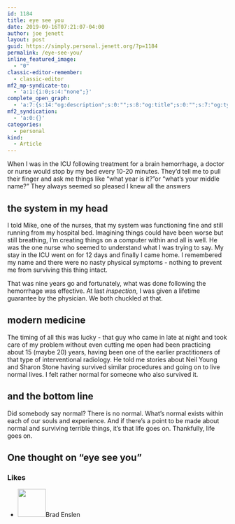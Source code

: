```yaml
---
id: 1184
title: eye see you
date: 2019-09-16T07:21:07-04:00
author: joe jenett
layout: post
guid: https://simply.personal.jenett.org/?p=1184
permalink: /eye-see-you/
inline_featured_image:
  - "0"
classic-editor-remember:
  - classic-editor
mf2_mp-syndicate-to:
  - 'a:1:{i:0;s:4:"none";}'
complete_open_graph:
  - 'a:7:{s:14:"og:description";s:0:"";s:8:"og:title";s:0:"";s:7:"og:type";s:0:"";s:12:"twitter:card";s:7:"summary";s:15:"twitter:creator";s:0:"";s:19:"twitter:description";s:0:"";s:8:"og:image";s:0:"";}'
mf2_syndication:
  - 'a:0:{}'
categories:
  - personal
kind:
  - Article
---
```

When I was in the ICU following treatment for a brain hemorrhage, a doctor or nurse would stop by my bed every 10-20 minutes. They’d tell me to pull their finger and ask me things like “what year is it?”or “what’s your middle name?” They always seemed so pleased I knew all the answers

## the system in my head

I told Mike, one of the nurses, that my system was functioning fine and still running from my hospital bed. Imagining things could have been worse but still breathing, I’m creating things on a computer within and all is well. He was the one nurse who seemed to understand what I was trying to say. My stay in the ICU went on for 12 days and finally I came home. I remembered my name and there were no nasty physical symptoms - nothing to prevent me from surviving this thing intact.

That was nine years go and fortunately, what was done following the hemorrhage was effective. At last _inspection_, I was given a lifetime guarantee by the physician. We both chuckled at that.

## modern medicine

The timing of all this was lucky - that guy who came in late at night and took care of my problem without even cutting me open had been practicing about 15 (maybe 20) years, having been one of the earlier practitioners of that type of interventional radiology. He told me stories about Neil Young and Sharon Stone having survived similar procedures and going on to live normal lives. I felt rather normal for someone who also survived it.

## and the bottom line

Did somebody say normal? There is no normal. What’s normal exists within each of our souls and experience. And if there’s a point to be made about normal and surviving terrible things, it’s that life goes on. Thankfully, life goes on.

<h2 id="comments-title">One thought on “<span>eye see you</span>”		</h2>


<ol class="commentlist">
</ol>
<div class="likes">
<h3>Likes</h3>
<ul class="mention-list linkback-like"><li class="webmention even thread-even depth-1 linkback-like-single u-like h-cite h-entry p-comment comment" id="comment-147">
<span class="p-author h-card"><a class="u-url" title="Brad Enslen liked this article on twitter.com." href="https://twitter.com/bradenslen"><img alt="" src="https://pbs.twimg.com/profile_images/84617460/mo128.gif" srcset="https://pbs.twimg.com/profile_images/84617460/mo128.gif 2x" class="avatar avatar-64 photo avatar-default local-avatar u-photo" itemprop="image" loading="lazy" width="64" height="64"></a><span class="hide-name p-name">Brad Enslen</span></span><a class="u-url __mPS2id" href="https://twitter.com/joejenett/status/1173559534356500481#favorited-by-22272829"></a>
</li></ul></div>
